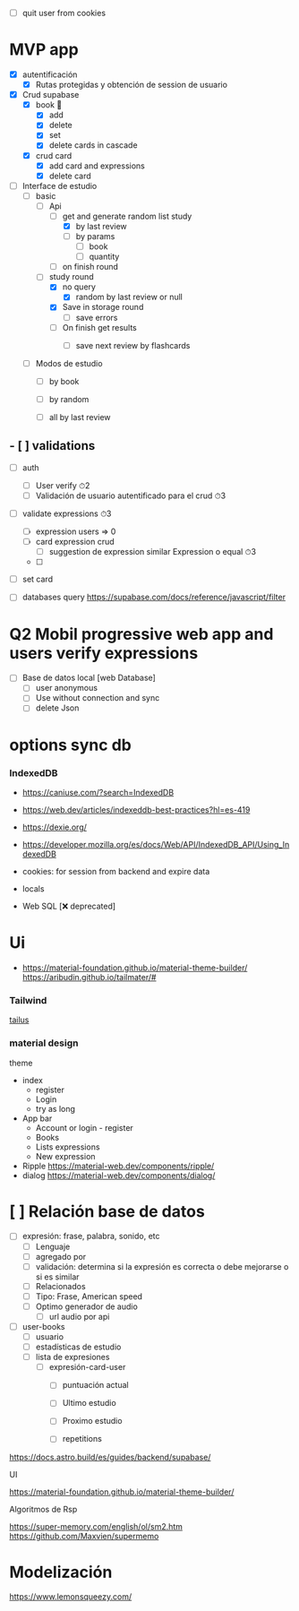 
- [ ] quit user from cookies

# MVP app
- [x] autentificación
  - [x] Rutas protegidas y obtención de session de usuario 

- [x] Crud supabase
  - [x] book 📁
    - [x] add
    - [x] delete
    - [x] set
    - [x] delete cards in cascade

  - [x] crud card 
    - [x] add card and expressions
    - [x] delete card 

- [ ] Interface de estudio
  - [ ] basic
    - [ ] Api 
      - [ ] get and generate random list study
        - [x] by last review
        - [ ] by params
          - [ ] book
          - [ ] quantity
      - [ ] on finish round
    - [ ] study round
      - [x] no query
        - [x] random by last review or null
      - [x] Save in storage round
        - [ ] save errors
      - [ ] On finish get results
        - [ ] save next review by flashcards


  - [ ] Modos de estudio
    - [ ] by book
    - [ ] by random
    - [ ] all by last review


## - [ ] validations 
- [ ] auth
  - [ ] User verify  ⏱2
  - [ ] Validación de usuario autentificado para el crud ⏱3
- [ ] validate expressions  ⏱3
  - [ ] expression users => 0
  - [ ] card expression crud
    - [ ] suggestion de expression similar Expression o equal ⏱3
  - [ ] 
- [ ] set card

- [ ] databases query https://supabase.com/docs/reference/javascript/filter


# Q2 Mobil progressive web app and users verify expressions
- [ ] Base de datos local [web Database]
  - [ ] user anonymous
  - [ ] Use without connection and sync
  - [ ] delete Json

# options sync db
### IndexedDB 
  - https://caniuse.com/?search=IndexedDB
  - https://web.dev/articles/indexeddb-best-practices?hl=es-419
  - https://dexie.org/
  - https://developer.mozilla.org/es/docs/Web/API/IndexedDB_API/Using_IndexedDB
- cookies: for session from backend and expire data  
- locals

- Web SQL [❌ deprecated]


# Ui
- https://material-foundation.github.io/material-theme-builder/
https://aribudin.github.io/tailmater/#


### Tailwind
[tailus](https://tailus.io/)


### material design
theme
- index
  - register
  - Login
  - try as long
- App bar
  - Account or login - register
  - Books
  - Lists expressions
  - New expression
- Ripple https://material-web.dev/components/ripple/
- dialog https://material-web.dev/components/dialog/



# [ ] Relación base de datos

- [ ] expresión: frase, palabra, sonido, etc
  - [ ] Lenguaje
  - [ ] agregado por
  - [ ] validación: determina si la expresión es correcta o debe mejorarse o si es similar
  - [ ] Relacionados
  - [ ] Tipo: Frase, American speed
  - [ ] Optimo generador de audio
    - [ ] url audio por api

- [ ] user-books
  - [ ] usuario
  - [ ] estadísticas de estudio
  - [ ] lista de expresiones
    - [ ] expresión-card-user
      - [ ] puntuación actual
      - [ ] Ultimo estudio
      - [ ] Proximo estudio
      - [ ] repetitions



https://docs.astro.build/es/guides/backend/supabase/


UI

https://material-foundation.github.io/material-theme-builder/


Algoritmos de Rsp

https://super-memory.com/english/ol/sm2.htm
https://github.com/Maxvien/supermemo


# Modelización

https://www.lemonsqueezy.com/